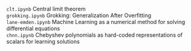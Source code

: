 `clt.ipynb` Central limit theorem  
`grokking.ipynb` Grokking: Generalization After Overfitting  
`lane-emden.ipynb` Machine Learning as a numerical method for solving differential equations  
`chnn.ipynb` Chebyshev polynomials as hard-coded representations of scalars for learning solutions
